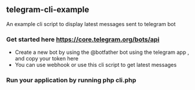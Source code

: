 ## telegram-cli-example
   An example cli script to display latest messages sent to telegram bot

### Get started here https://core.telegram.org/bots/api
   * Create a new bot by using the @botfather bot using the telegram app , and copy your token here
   * You can use webhook or use this cli script to get latest messages

### Run your application by running php cli.php
